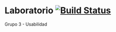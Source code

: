 # Laboratorio [![Build Status](https://travis-ci.org/UAMISO4101/BrigadaAgilLab.svg?branch=master)](https://travis-ci.org/UAMISO4101/BrigadaAgilLab)

Grupo 3 - Usabilidad
